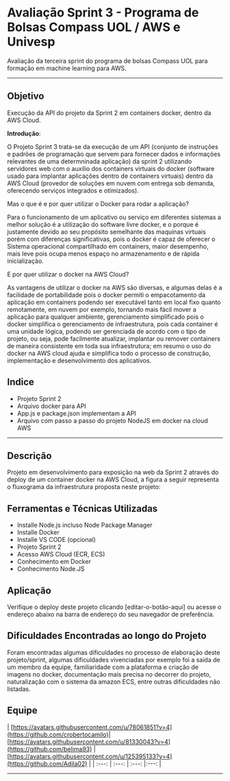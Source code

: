 # Avaliação Sprint 3 - Programa de Bolsas Compass UOL / AWS e Univesp

Avaliação da terceira sprint do programa de bolsas Compass UOL para formação em machine learning para AWS.

***

## Objetivo 

Execução da API do projeto da Sprint 2 em containers docker, dentro da AWS Cloud.

**Introdução**:

O Projeto Sprint 3 trata-se da execução de um API (conjunto de instruções e padrões de programação que servem para fornecer dados e informações relevantes de uma determninada aplicação) da sprint 2 utilizando servidores web com o auxilio dos containers virtuais do docker (software usado para implantar aplicações dentro de containers virtuais) dentro da AWS Cloud (provedor de soluções em nuvem com entrega sob demanda, oferecendo serviços integrados e otimizados).

Mas o que é e por quer utilizar o Docker para rodar a aplicação? 

Para o funcionamento de um aplicativo ou serviço em diferentes sistemas a melhor solução é a utilização do software livre docker, e o porque é justamente devido ao seu propósito semelhante das maquinas virtuais porém com diferenças significativas,
pois o docker é capaz de oferecer o Sistema operacional compartilhado em containers, maior desempenho, mais leve pois ocupa menos espaço no armazenamento e de rápida inicialização. 

E por quer utilizar o docker na AWS Cloud?

As vantagens de utilizar o docker na AWS são diversas, e algumas delas é a facilidade de portabilidade pois o docker permiti o empacotamento da aplicação em containers podendo ser executável tanto em local fixo quanto remotamente, em nuvem por exemplo, tornando mais fácil mover a aplicação para qualquer ambiente, gerenciamento simplificado pois o docker simplifica o gerenciamento de infraestrutura, pois cada container é uma unidade lógica, podendo ser gerenciada de acordo com o tipo de projeto, ou seja, pode facilmente atualizar, implantar ou remover containers de maneira consistente em toda sua infraestrutura; em resumo o uso do docker na AWS cloud ajuda e simplifica todo o processo de construção, implementação e desenvolvimento dos aplicativos.



## Indice

- Projeto Sprint 2 
- Arquivo docker para API
- App.js e package.json implementam a API
- Arquivo com passo a passo do projeto NodeJS em docker na cloud AWS


***

## Descrição 

Projeto em desenvolvimento para exposição na web da Sprint 2 através do deploy de um container docker na AWS Cloud, a figura a seguir representa o fluxograma da infraestrutura proposta neste projeto:

<gi>








## Ferramentas e Técnicas Utilizadas

- Installe Node.js incluso Node Package Manager
- Installe Docker
- Installe VS CODE (opcional)
- Projeto Sprint 2
- Acesso AWS Cloud (ECR, ECS)
- Conhecimento em Docker
- Conhecimento Node.JS




## Aplicação

Verifique o deploy deste projeto clicando <aqui>[editar-o-botão-aqui] ou acesse o endereço abaixo na barra de endereço do seu navegador de preferência.

## Dificuldades Encontradas ao longo do Projeto

Foram encontradas algumas dificuldades no processo de elaboração deste projeto/sprint, algumas dificuldades vivenciadas por exemplo foi a saída de um membro da equipe, familiaridade com a plataforma e criação de imagens no docker, documentação mais precisa no decorrer do projeto, naturalização com o sistema da amazon ECS, entre outras dificuldades não listadas.



## Equipe

| [https://avatars.githubusercontent.com/u/78061851?v=4](https://github.com/crobertocamilo)| [https://avatars.githubusercontent.com/u/81330043?v=4](https://github.com/belima93) | [https://avatars.githubusercontent.com/u/125395133?v=4](https://github.com/Adila02) |
| :---: | :---: | :---: |:---: |





***




